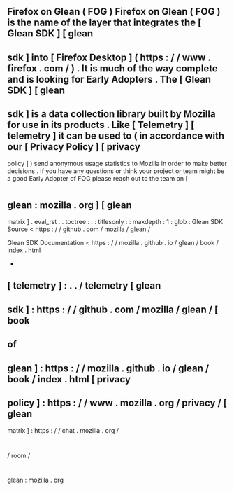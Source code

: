 #
Firefox
on
Glean
(
FOG
)
Firefox
on
Glean
(
FOG
)
is
the
name
of
the
layer
that
integrates
the
[
Glean
SDK
]
[
glean
-
sdk
]
into
[
Firefox
Desktop
]
(
https
:
/
/
www
.
firefox
.
com
/
)
.
It
is
much
of
the
way
complete
and
is
looking
for
Early
Adopters
.
The
[
Glean
SDK
]
[
glean
-
sdk
]
is
a
data
collection
library
built
by
Mozilla
for
use
in
its
products
.
Like
[
Telemetry
]
[
telemetry
]
it
can
be
used
to
(
in
accordance
with
our
[
Privacy
Policy
]
[
privacy
-
policy
]
)
send
anonymous
usage
statistics
to
Mozilla
in
order
to
make
better
decisions
.
If
you
have
any
questions
or
think
your
project
or
team
might
be
a
good
Early
Adopter
of
FOG
please
reach
out
to
the
team
on
[
#
glean
:
mozilla
.
org
]
[
glean
-
matrix
]
.
eval_rst
.
.
toctree
:
:
:
titlesonly
:
:
maxdepth
:
1
:
glob
:
Glean
SDK
Source
<
https
:
/
/
github
.
com
/
mozilla
/
glean
/
>
Glean
SDK
Documentation
<
https
:
/
/
mozilla
.
github
.
io
/
glean
/
book
/
index
.
html
>
*
[
telemetry
]
:
.
.
/
telemetry
[
glean
-
sdk
]
:
https
:
/
/
github
.
com
/
mozilla
/
glean
/
[
book
-
of
-
glean
]
:
https
:
/
/
mozilla
.
github
.
io
/
glean
/
book
/
index
.
html
[
privacy
-
policy
]
:
https
:
/
/
www
.
mozilla
.
org
/
privacy
/
[
glean
-
matrix
]
:
https
:
/
/
chat
.
mozilla
.
org
/
#
/
room
/
#
glean
:
mozilla
.
org
